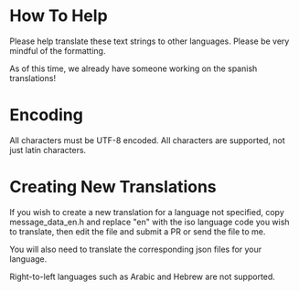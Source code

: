 # How To Help
Please help translate these text strings to other languages.  Please be very mindful of the formatting.

As of this time, we already have someone working on the spanish translations!

# Encoding
All characters must be UTF-8 encoded.  All characters are supported, not just latin characters.

# Creating New Translations
If you wish to create a new translation for a language not specified, copy message_data_en.h and replace "en" with the iso language code you wish to translate, then edit the file and submit a PR or send the file to me.

You will also need to translate the corresponding json files for your language.

Right-to-left languages such as Arabic and Hebrew are not supported.

